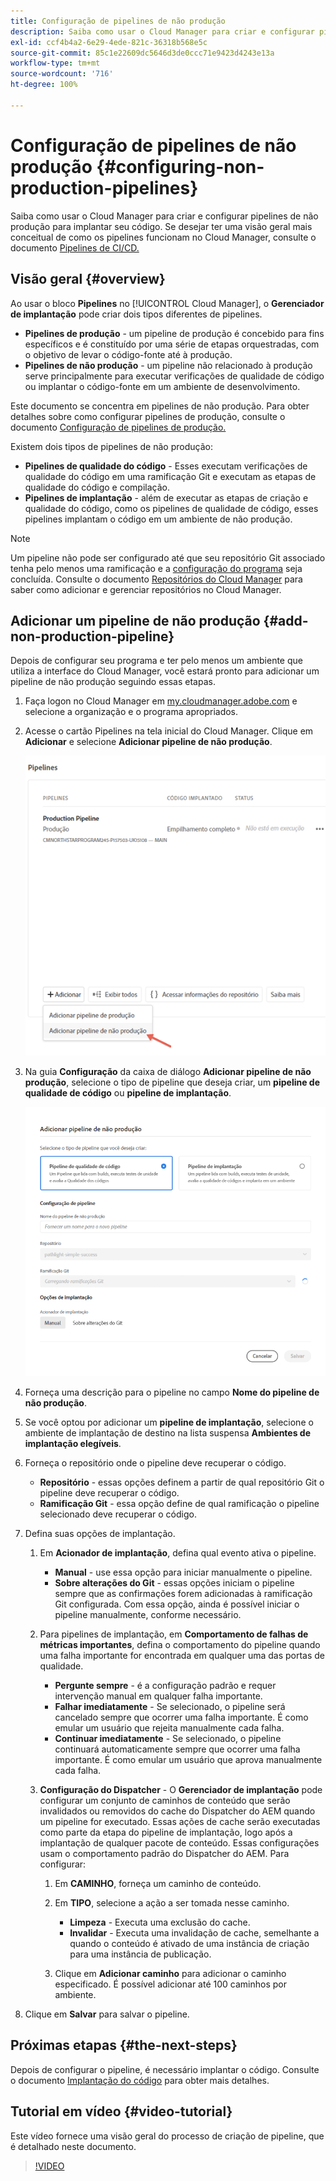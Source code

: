 ```yaml
---
title: Configuração de pipelines de não produção
description: Saiba como usar o Cloud Manager para criar e configurar pipelines de não produção para implantar seu código.
exl-id: ccf4b4a2-6e29-4ede-821c-36318b568e5c
source-git-commit: 85c1e22609dc5646d3de0ccc71e9423d4243e13a
workflow-type: tm+mt
source-wordcount: '716'
ht-degree: 100%

---
```


# Configuração de pipelines de não produção {#configuring-non-production-pipelines}

Saiba como usar o Cloud Manager para criar e configurar pipelines de não produção para implantar seu código. Se desejar ter uma visão geral mais conceitual de como os pipelines funcionam no Cloud Manager, consulte o documento [Pipelines de CI/CD.](/help/overview/ci-cd-pipelines.md)

## Visão geral {#overview}

Ao usar o bloco **Pipelines** no [!UICONTROL Cloud Manager], o **Gerenciador de implantação** pode criar dois tipos diferentes de pipelines.

* **Pipelines de produção** - um pipeline de produção é concebido para fins específicos e é constituído por uma série de etapas orquestradas, com o objetivo de levar o código-fonte até à produção.
* **Pipelines de não produção** - um pipeline não relacionado à produção serve principalmente para executar verificações de qualidade de código ou implantar o código-fonte em um ambiente de desenvolvimento.

Este documento se concentra em pipelines de não produção. Para obter detalhes sobre como configurar pipelines de produção, consulte o documento [Configuração de pipelines de produção.](/help/using/production-pipelines.md)

Existem dois tipos de pipelines de não produção:

* **Pipelines de qualidade do código** - Esses executam verificações de qualidade do código em uma ramificação Git e executam as etapas de qualidade do código e compilação.
* **Pipelines de implantação** - além de executar as etapas de criação e qualidade do código, como os pipelines de qualidade de código, esses pipelines implantam o código em um ambiente de não produção.

>[!NOTE]
>
>Um pipeline não pode ser configurado até que seu repositório Git associado tenha pelo menos uma ramificação e a [configuração do programa](/help/getting-started/program-setup.md) seja concluída. Consulte o documento [Repositórios do Cloud Manager](/help/managing-code/managing-repositories.md) para saber como adicionar e gerenciar repositórios no Cloud Manager.

## Adicionar um pipeline de não produção {#add-non-production-pipeline}

Depois de configurar seu programa e ter pelo menos um ambiente que utiliza a interface do Cloud Manager, você estará pronto para adicionar um pipeline de não produção seguindo essas etapas.

1. Faça logon no Cloud Manager em [my.cloudmanager.adobe.com](https://my.cloudmanager.adobe.com) e selecione a organização e o programa apropriados.

1. Acesse o cartão Pipelines na tela inicial do Cloud Manager. Clique em **Adicionar** e selecione **Adicionar pipeline de não produção**.

   ![Adicionar pipeline de não produção](/help/assets/configure-pipelines/nonprod-pipeline-add1.png)

1. Na guia **Configuração** da caixa de diálogo **Adicionar pipeline de não produção**, selecione o tipo de pipeline que deseja criar, um **pipeline de qualidade de código** ou **pipeline de implantação**.

   ![Escolha o tipo de pipeline](/help/assets/configure-pipelines/add-non-production-pipeline.png)

1. Forneça uma descrição para o pipeline no campo **Nome do pipeline de não produção**.

1. Se você optou por adicionar um **pipeline de implantação**, selecione o ambiente de implantação de destino na lista suspensa **Ambientes de implantação elegíveis**.

1. Forneça o repositório onde o pipeline deve recuperar o código.

   * **Repositório** - essas opções definem a partir de qual repositório Git o pipeline deve recuperar o código.
   * **Ramificação Git** - essa opção define de qual ramificação o pipeline selecionado deve recuperar o código.

1. Defina suas opções de implantação.

   1. Em **Acionador de implantação**, defina qual evento ativa o pipeline.

      * **Manual** - use essa opção para iniciar manualmente o pipeline.
      * **Sobre alterações do Git** - essas opções iniciam o pipeline sempre que as confirmações forem adicionadas à ramificação Git configurada. Com essa opção, ainda é possível iniciar o pipeline manualmente, conforme necessário.

   1. Para pipelines de implantação, em **Comportamento de falhas de métricas importantes**, defina o comportamento do pipeline quando uma falha importante for encontrada em qualquer uma das portas de qualidade.

      * **Pergunte sempre** - é a configuração padrão e requer intervenção manual em qualquer falha importante.
      * **Falhar imediatamente** - Se selecionado, o pipeline será cancelado sempre que ocorrer uma falha importante. É como emular um usuário que rejeita manualmente cada falha.
      * **Continuar imediatamente** - Se selecionado, o pipeline continuará automaticamente sempre que ocorrer uma falha importante. É como emular um usuário que aprova manualmente cada falha.

   1. **Configuração do Dispatcher** - O **Gerenciador de implantação** pode configurar um conjunto de caminhos de conteúdo que serão invalidados ou removidos do cache do Dispatcher do AEM quando um pipeline for executado. Essas ações de cache serão executadas como parte da etapa do pipeline de implantação, logo após a implantação de qualquer pacote de conteúdo. Essas configurações usam o comportamento padrão do Dispatcher do AEM. Para configurar:

      1. Em **CAMINHO**, forneça um caminho de conteúdo.
      1. Em **TIPO**, selecione a ação a ser tomada nesse caminho.

         * **Limpeza** - Executa uma exclusão do cache.
         * **Invalidar** - Executa uma invalidação de cache, semelhante a quando o conteúdo é ativado de uma instância de criação para uma instância de publicação.
      1. Clique em **Adicionar caminho** para adicionar o caminho especificado. É possível adicionar até 100 caminhos por ambiente.

1. Clique em **Salvar** para salvar o pipeline.

## Próximas etapas {#the-next-steps}

Depois de configurar o pipeline, é necessário implantar o código. Consulte o documento [Implantação do código](/help/using/code-deployment.md) para obter mais detalhes.

## Tutorial em vídeo {#video-tutorial}

Este vídeo fornece uma visão geral do processo de criação de pipeline, que é detalhado neste documento.

>[!VIDEO](https://video.tv.adobe.com/v/26316/)
